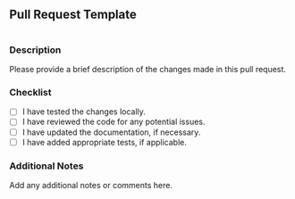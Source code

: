 ## Pull Request Template
<!--
Add a gif from here https://giphy.com
-->

![]()

### Description
Please provide a brief description of the changes made in this pull request.

### Checklist
- [ ] I have tested the changes locally.
- [ ] I have reviewed the code for any potential issues.
- [ ] I have updated the documentation, if necessary.
- [ ] I have added appropriate tests, if applicable.

### Additional Notes
Add any additional notes or comments here.
